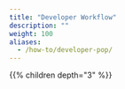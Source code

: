 ```yaml
---
title: "Developer Workflow"
description: ""
weight: 100
aliases:
  - /how-to/developer-pop/
---
```


{{% children depth="3" %}}
